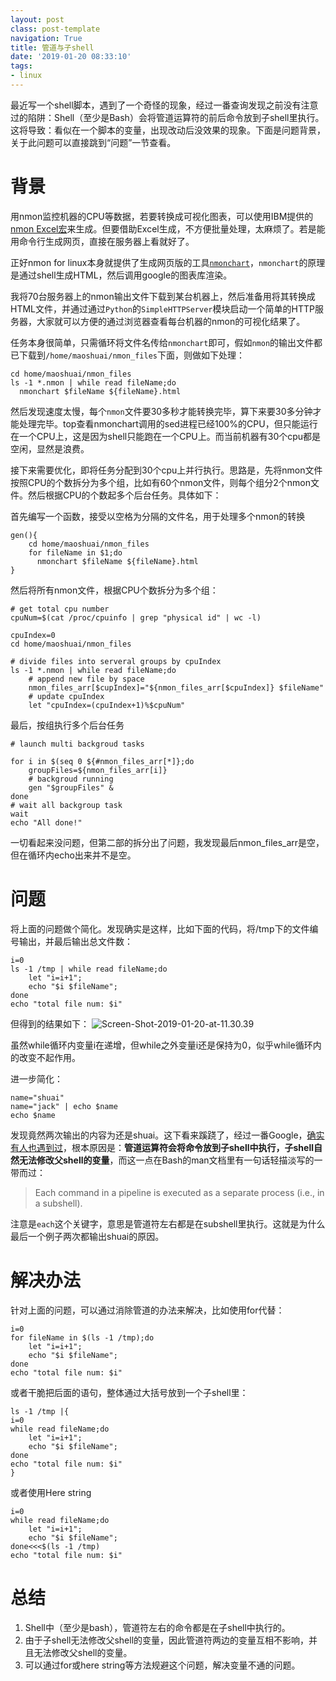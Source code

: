 ```yaml
---
layout: postclass: post-templatenavigation: True
title: 管道与子shell
date: '2019-01-20 08:33:10'
tags:
- linux
---
```


最近写一个shell脚本，遇到了一个奇怪的现象，经过一番查询发现之前没有注意过的陷阱：Shell（至少是Bash）会将管道运算符的前后命令放到子shell里执行。这将导致：看似在一个脚本的变量，出现改动后没效果的现象。下面是问题背景，关于此问题可以直接跳到“问题”一节查看。
# 背景
用nmon监控机器的CPU等数据，若要转换成可视化图表，可以使用IBM提供的[nmon Excel宏](https://www.ibm.com/developerworks/community/wikis/home?lang=en#!/wiki/Power+Systems/page/nmon_analyser)来生成。但要借助Excel生成，不方便批量处理，太麻烦了。若是能用命令行生成网页，直接在服务器上看就好了。

正好nmon for linux本身就提供了生成网页版的工具[`nmonchart`](http://nmon.sourceforge.net/pmwiki.php?n=Site.Nmonchart)，`nmonchart`的原理是通过shell生成HTML，然后调用google的图表库渲染。

我将70台服务器上的nmon输出文件下载到某台机器上，然后准备用将其转换成HTML文件，并通过通过`Python`的`SimpleHTTPServer`模块启动一个简单的HTTP服务器，大家就可以方便的通过浏览器查看每台机器的nmon的可视化结果了。

任务本身很简单，只需循环将文件名传给`nmonchart`即可，假如`nmon`的输出文件都已下载到`/home/maoshuai/nmon_files`下面，则做如下处理：

```
cd home/maoshuai/nmon_files
ls -1 *.nmon | while read fileName;do
  nmonchart $fileName ${fileName}.html
```

然后发现速度太慢，每个`nmon`文件要30多秒才能转换完毕，算下来要30多分钟才能处理完毕。top查看nmonchart调用的sed进程已经100%的CPU，但只能运行在一个CPU上，这是因为shell只能跑在一个CPU上。而当前机器有30个cpu都是空闲，显然是浪费。

接下来需要优化，即将任务分配到30个cpu上并行执行。思路是，先将nmon文件按照CPU的个数拆分为多个组，比如有60个nmon文件，则每个组分2个nmon文件。然后根据CPU的个数起多个后台任务。具体如下：

首先编写一个函数，接受以空格为分隔的文件名，用于处理多个nmon的转换

```
gen(){
    cd home/maoshuai/nmon_files
    for fileName in $1;do
      nmonchart $fileName ${fileName}.html
}
```

然后将所有nmon文件，根据CPU个数拆分为多个组：
```
# get total cpu number
cpuNum=$(cat /proc/cpuinfo | grep "physical id" | wc -l)

cpuIndex=0
cd home/maoshuai/nmon_files

# divide files into serveral groups by cpuIndex
ls -1 *.nmon | while read fileName;do
    # append new file by space
    nmon_files_arr[$cupIndex]="${nmon_files_arr[$cpuIndex]} $fileName" 
    # update cpuIndex
    let "cpuIndex=(cpuIndex+1)%$cpuNum"

```

最后，按组执行多个后台任务
```
# launch multi backgroud tasks

for i in $(seq 0 ${#nmon_files_arr[*]};do
    groupFiles=${nmon_files_arr[i]}
    # backgroud running
    gen "$groupFiles" &
done
# wait all backgroup task
wait
echo "All done!"
```

一切看起来没问题，但第二部的拆分出了问题，我发现最后nmon_files_arr是空，但在循环内echo出来并不是空。

# 问题
将上面的问题做个简化。发现确实是这样，比如下面的代码，将/tmp下的文件编号输出，并最后输出总文件数：

```
i=0
ls -1 /tmp | while read fileName;do
    let "i=i+1";
    echo "$i $fileName";
done
echo "total file num: $i"
```

但得到的结果如下：
![Screen-Shot-2019-01-20-at-11.30.39](https://cdn.imshuai.com/images/2019/01/Screen-Shot-2019-01-20-at-11.30.39.jpg)

虽然while循环内变量i在递增，但while之外变量i还是保持为0，似乎while循环内的改变不起作用。

进一步简化：
```
name="shuai"
name="jack" | echo $name
echo $name
```
发现竟然两次输出的内容为还是shuai。这下看来蹊跷了，经过一番Google，[确实有人也遇到过](http://www.linuxprogrammingblog.com/pipe-in-bash-can-be-a-trap)，根本原因是：**管道运算符会将命令放到子shell中执行，子shell自然无法修改父shell的变量**，而这一点在Bash的man文档里有一句话轻描淡写的一带而过：
>Each command in a pipeline is executed as a separate process (i.e., in a subshell).

注意是`each`这个关键字，意思是管道符左右都是在subshell里执行。这就是为什么最后一个例子两次都输出shuai的原因。

# 解决办法
针对上面的问题，可以通过消除管道的办法来解决，比如使用for代替：
```
i=0
for fileName in $(ls -1 /tmp);do
    let "i=i+1";
    echo "$i $fileName";
done
echo "total file num: $i"
```

或者干脆把后面的语句，整体通过大括号放到一个子shell里：
```
ls -1 /tmp |{
i=0
while read fileName;do
    let "i=i+1";
    echo "$i $fileName";
done
echo "total file num: $i"
}
```

或者使用Here string
```
i=0
while read fileName;do
    let "i=i+1";
    echo "$i $fileName";
done<<<$(ls -1 /tmp)
echo "total file num: $i"
```
# 总结
1. Shell中（至少是bash），管道符左右的命令都是在子shell中执行的。
2. 由于子shell无法修改父shell的变量，因此管道符两边的变量互相不影响，并且无法修改父shell的变量。
3. 可以通过for或here string等方法规避这个问题，解决变量不通的问题。

